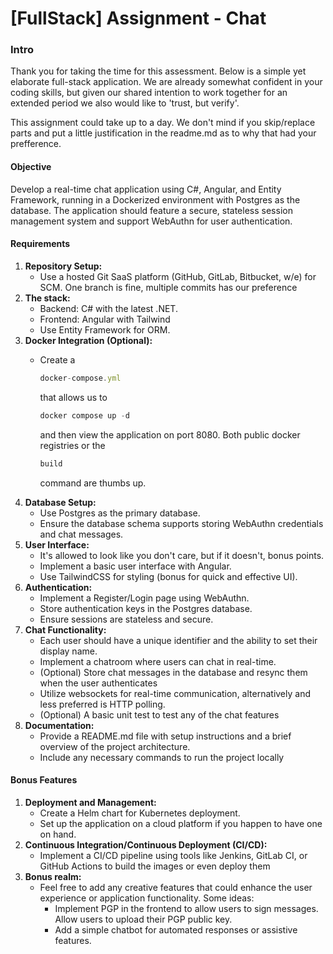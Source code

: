 # [FullStack] Assignment - Chat

### Intro

Thank you for taking the time for this assessment. Below is a simple yet elaborate full-stack application. We are already somewhat confident in your coding skills, but given our shared intention to work together for an extended period we also would like to 'trust, but verify'.

This assignment could take up to a day. We don't mind if you skip/replace parts and put a little justification in the readme.md as to why that had your prefference.

#### Objective

Develop a real-time chat application using C#, Angular, and Entity Framework, running in a Dockerized environment with Postgres as the database. The application should feature a secure, stateless session management system and support WebAuthn for user authentication.

#### Requirements


1. **Repository Setup:**
   * Use a hosted Git SaaS platform (GitHub, GitLab, Bitbucket, w/e) for SCM. One branch is fine, multiple commits has our preference
2. **The stack:**
   * Backend: C# with the latest .NET.
   * Frontend: Angular with Tailwind
   * Use Entity Framework for ORM.
3. **Docker Integration (Optional):**
   * Create a

     ```javascript
     docker-compose.yml
     ```

     that allows us to

     ```javascript
     docker compose up -d
     ```

     and then view the application on port 8080. Both public docker registries or the

     ```javascript
     build
     ```

     command are thumbs up.
4. **Database Setup:**
   * Use Postgres as the primary database.
   * Ensure the database schema supports storing WebAuthn credentials and chat messages.
5. **User Interface:**
   * It's allowed to look like you don't care, but if it doesn't, bonus points.
   * Implement a basic user interface with Angular.
   * Use TailwindCSS for styling (bonus for quick and effective UI).
6. **Authentication:**
   * Implement a Register/Login page using WebAuthn.
   * Store authentication keys in the Postgres database.
   * Ensure sessions are stateless and secure.
7. **Chat Functionality:**
   * Each user should have a unique identifier and the ability to set their display name.
   * Implement a chatroom where users can chat in real-time.
   * (Optional) Store chat messages in the database and resync them when the user authenticates
   * Utilize websockets for real-time communication, alternatively and less preferred is HTTP polling.
   * (Optional) A basic unit test to test any of the chat features
8. **Documentation:**
   * Provide a README.md file with setup instructions and a brief overview of the project architecture.
   * Include any necessary commands to run the project locally

#### Bonus Features


1. **Deployment and Management:**
   * Create a Helm chart for Kubernetes deployment.
   * Set up the application on a cloud platform if you happen to have one on hand.
2. **Continuous Integration/Continuous Deployment (CI/CD):**
   * Implement a CI/CD pipeline using tools like Jenkins, GitLab CI, or GitHub Actions to build the images or even deploy them
3. **Bonus realm:**
   * Feel free to add any creative features that could enhance the user experience or application functionality. Some ideas:
     * Implement PGP in the frontend to allow users to sign messages. Allow users to upload their PGP public key.
     * Add a simple chatbot for automated responses or assistive features.